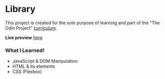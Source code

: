 # Library
This project is created for the sole purpose of learning and part of the "The Odin Project" [curriculum](https://theodinproject.com/).

**Live preview** [here](https://sisyphus6ix.github.io/Library/)

### What I Learned!
- JavaScript & DOM Manipulation
- HTML & its elements
- CSS (Flexbox)